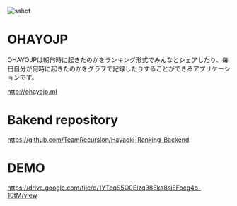 ![sshot](https://user-images.githubusercontent.com/72016706/126886941-7e3c4c7c-e06c-4029-9f95-fd10b1eaba3e.png)
# OHAYOJP
OHAYOJPは朝何時に起きたのかをランキング形式でみんなとシェアしたり、毎日自分が何時に起きたのかをグラフで記録したりすることができるアプリケーションです。

http://ohayojp.ml

# Bakend repository
https://github.com/TeamRecursion/Hayaoki-Ranking-Backend

# DEMO

https://drive.google.com/file/d/1YTeqS5O0EIzq38Eka8siEFocg4o-10tM/view

